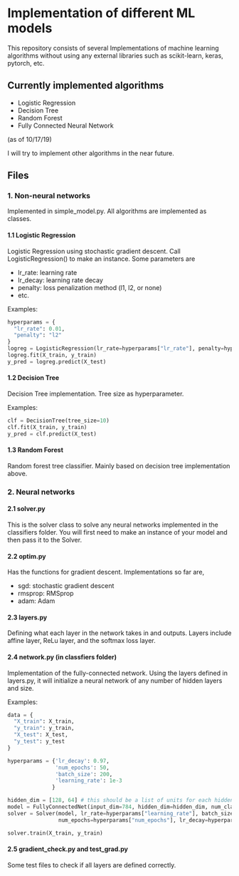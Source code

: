 # Implementation of different ML models
This repository consists of several Implementations of machine learning algorithms without using any external libraries such as scikit-learn, keras, pytorch, etc.

## Currently implemented algorithms
- Logistic Regression
- Decision Tree
- Random Forest
- Fully Connected Neural Network

(as of 10/17/19)

I will try to implement other algorithms in the near future.

## Files
### 1. Non-neural networks
Implemented in simple_model.py. All algorithms are implemented as classes.
#### 1.1 Logistic Regression
Logistic Regression using stochastic gradient descent. Call LogisticRegression() to make an instance. Some parameters are
- lr_rate: learning rate
- lr_decay: learning rate decay
- penalty: loss penalization method (l1, l2, or none)
- etc.

Examples:
```python
hyperparams = {
  "lr_rate": 0.01,
  "penalty": "l2"
}
logreg = LogisticRegression(lr_rate=hyperparams["lr_rate"], penalty=hyperparams["penalty"])
logreg.fit(X_train, y_train)
y_pred = logreg.predict(X_test)
```

#### 1.2 Decision Tree
Decision Tree implementation. Tree size as hyperparameter.

Examples:
```python
clf = DecisionTree(tree_size=10)
clf.fit(X_train, y_train)
y_pred = clf.predict(X_test)
```

#### 1.3 Random Forest
Random forest tree classifier. Mainly based on decision tree implementation above.

### 2. Neural networks
#### 2.1 solver.py
This is the solver class to solve any neural networks implemented in the classifiers folder. You will first need to make an instance of your model and then pass it to the Solver.

#### 2.2 optim.py
Has the functions for gradient descent. Implementations so far are,
- sgd: stochastic gradient descent
- rmsprop: RMSprop
- adam: Adam

#### 2.3 layers.py
Defining what each layer in the network takes in and outputs. Layers include affine layer, ReLu layer, and the softmax loss layer.

#### 2.4 network.py (in classfiers folder)
Implementation of the fully-connected network. Using the layers defined in layers.py, it will initialize a neural network of any number of hidden layers and size.

Examples:
```python
data = {
  "X_train": X_train,
  "y_train": y_train,
  "X_test": X_test,
  "y_test": y_test
}

hyperparams = {'lr_decay': 0.97,
               'num_epochs': 50,
               'batch_size': 200,
               'learning_rate': 1e-3
              }

hidden_dim = [128, 64] # this should be a list of units for each hiddent layer
model = FullyConnectedNet(input_dim=784, hidden_dim=hidden_dim, num_classes=10)
solver = Solver(model, lr_rate=hyperparams["learning_rate"], batch_size=hyperparams["batch_size"],
                num_epochs=hyperparams["num_epochs"], lr_decay=hyperparams["lr_decay"])

solver.train(X_train, y_train)
```

#### 2.5 gradient_check.py and test_grad.py
Some test files to check if all layers are defined correctly.
